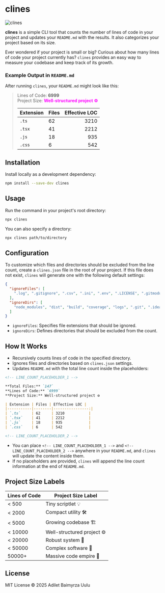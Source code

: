 # clines

![clines](https://img.shields.io/badge/Code%20Lines-Counter-blue)

**clines** is a simple CLI tool that counts the number of lines of code in your project and updates your `README.md` with the results. It also categorizes your project based on its size.

Ever wondered if your project is small or big? Curious about how many lines of code your project currently has? `clines` provides an easy way to measure your codebase and keep track of its growth.

### Example Output in `README.md`

After running `clines`, your `README.md` might look like this:

  
  > Lines of Code: **6999**  
  > Project Size: **<span style="color: magenta;">Well-structured project ⚙️</span>**
  >
  >| Extension | Files | Effective LOC |
  >|-----------|--------|----------------:|
  >| `.ts`     | 62     | 3210           |
  >| `.tsx`    | 41     | 2212           |
  >| `.js`     | 18     | 935            |
  >| `.css`    | 6      | 542            |

  

## Installation

Install locally as a development dependency:

```sh
npm install --save-dev clines
```

## Usage

Run the command in your project's root directory:

```sh
npx clines
```

You can also specify a directory:

```sh
npx clines path/to/directory
```

## Configuration

To customize which files and directories should be excluded from the line count, create a `clines.json` file in the root of your project. If this file does not exist, `clines` will generate one with the following default settings:

```json
{
  "ignoreFiles": [
    ".log", ".gitignore", ".csv", ".ini", ".env", ".LICENSE", ".gitmodules"
  ],
  "ignoreDirs": [
    "node_modules", "dist", "build", "coverage", "logs", ".git", ".idea", ".vscode", "tmp", "out", "public", "static"
  ]
}
```

- `ignoreFiles`: Specifies file extensions that should be ignored.
- `ignoreDirs`: Defines directories that should be excluded from the count.

## How It Works

- Recursively counts lines of code in the specified directory.
- Ignores files and directories based on `clines.json` settings.
- Updates `README.md` with the total line count inside the placeholders:

```md
<!-- LINE_COUNT_PLACEHOLDER_1 -->

**Total Files:** `147`  
**Lines of Code:** `6999`  
**Project Size:** Well-structured project ⚙️

| Extension | Files | Effective LOC |
|-----------|--------|----------------:|
| `.ts`     | 62     | 3210           |
| `.tsx`    | 41     | 2212           |
| `.js`     | 18     | 935            |
| `.css`    | 6      | 542            |

<!-- LINE_COUNT_PLACEHOLDER_2 -->
```

- You can place `<!-- LINE_COUNT_PLACEHOLDER_1 -->` and `<!-- LINE_COUNT_PLACEHOLDER_2 -->` anywhere in your `README.md`, and `clines` will update the content inside them.
- If no placeholders are provided, `clines` will append the line count information at the end of `README.md`.

## Project Size Labels

| Lines of Code | Project Size Label         |
| ------------- | -------------------------- |
| < 500         | Tiny scriptlet 💡          |
| < 2000        | Compact utility 🛠️         |
| < 5000        | Growing codebase 🏗️        |
| < 10000       | Well-structured project ⚙️ |
| < 20000       | Robust system 🔬           |
| < 50000       | Complex software 🏢        |
| 50000+        | Massive code empire 🌌     |

## License

MIT License © 2025 Adilet Baimyrza Uulu
